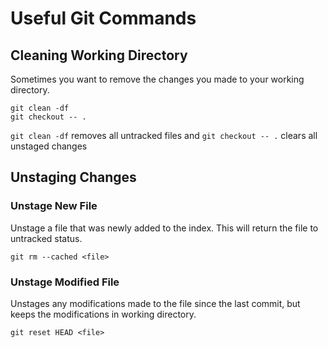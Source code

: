 # Useful Git Commands #

## Cleaning Working Directory ##

Sometimes you want to remove the changes you made to your working directory. 

	git clean -df
	git checkout -- .

`git clean -df` removes all untracked files and `git checkout -- .` clears all unstaged changes


## Unstaging Changes ##

### Unstage New File ###

Unstage a file that was newly added to the index. This will return the file to untracked status.

	git rm --cached <file>

### Unstage Modified File ###

Unstages any modifications made to the file since the last commit, but keeps the modifications in working directory.

	git reset HEAD <file>




